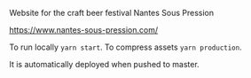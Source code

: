 Website for the craft beer festival Nantes Sous Pression

https://www.nantes-sous-pression.com/


To run locally `yarn start`. To compress assets `yarn production`.

It is automatically deployed when pushed to master.
